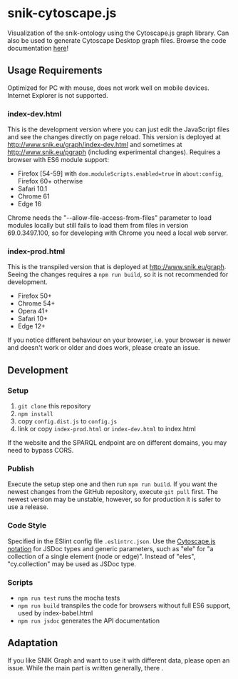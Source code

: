 # snik-cytoscape.js
Visualization of the snik-ontology using the Cytoscape.js graph library. Can also be used to generate Cytoscape Desktop graph files. Browse the code documentation [here](https://imise.github.io/snik-cytoscape.js/index.html)!

## Usage Requirements
Optimized for PC with mouse, does not work well on mobile devices. Internet Explorer is not supported.

### index-dev.html
This is the development version where you can just edit the JavaScript files and see the changes directly on page reload.
This version is deployed at http://www.snik.eu/graph/index-dev.html and sometimes at http://www.snik.eu/pgraph (including experimental changes).
Requires a browser with ES6 module support:

* Firefox [54-59] with `dom.moduleScripts.enabled=true` in `about:config`, Firefox 60+ otherwise
* Safari 10.1
* Chrome 61
* Edge 16

Chrome needs the "--allow-file-access-from-files" parameter to load modules locally but still fails to load them from files in version 69.0.3497.100, so for developing with Chrome you need a local web server.

### index-prod.html 
This is the transpiled version that is deployed at http://www.snik.eu/graph. Seeing the changes requires a `npm run build`, so it is not recommended for development.

* Firefox 50+
* Chrome 54+
* Opera 41+
* Safari 10+
* Edge 12+

If you notice different behaviour on your browser, i.e. your browser is newer and doesn't work or older and does work, please create an issue.

## Development

### Setup
1. `git clone` this repository
2. `npm install`
3. copy `config.dist.js` to `config.js`
4. link or copy `index-prod.html` or `index-dev.html` to index.html

If the website and the SPARQL endpoint are on different domains, you may need to bypass CORS.

### Publish

Execute the setup step one and then run `npm run build`.
If you want the newest changes from the GitHub repository, execute `git pull` first. The newest version may be unstable, however, so for production it is safer to use a release.

### Code Style
Specified in the ESlint config file `.eslintrc.json`.
Use the [Cytoscape.js notation](http://js.cytoscape.org/#notation/functions) for JSDoc types and generic parameters, such as "ele" for "a collection of a single element (node or edge)".
Instead of "eles", "cy.collection" may be used as JSDoc type.

### Scripts
* `npm run test` runs the mocha tests
* `npm run build` transpiles the code for browsers without full ES6 support, used by index-babel.html
* `npm run jsdoc` generates the API documentation

## Adaptation

If you like SNIK Graph and want to use it with different data, please open an issue.
While the main part is written generally, there .
